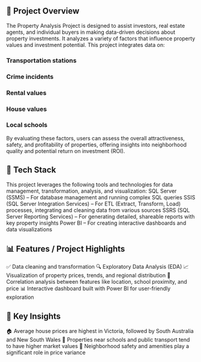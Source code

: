 ## 🏡 Project Overview
The Property Analysis Project is designed to assist investors, real estate agents, and individual buyers in making data-driven decisions about property investments. It analyzes a variety of factors that influence property values and investment potential.
This project integrates data on:
### Transportation stations
### Crime incidents
### Rental values
### House values
### Local schools
By evaluating these factors, users can assess the overall attractiveness, safety, and profitability of properties, offering insights into neighborhood quality and potential return on investment (ROI).

## 🧰 Tech Stack
This project leverages the following tools and technologies for data management, transformation, analysis, and visualization:
SQL Server (SSMS)  – For database management and running complex SQL queries
SSIS (SQL Server Integration Services) – For ETL (Extract, Transform, Load) processes, integrating and cleaning data from various sources
SSRS (SQL Server Reporting Services) – For generating detailed, shareable reports with key property insights
Power BI – For creating interactive dashboards and data visualizations

## 📊 Features / Project Highlights
✅ Data cleaning and transformation
🔍 Exploratory Data Analysis (EDA)
📈 Visualization of property prices, trends, and regional distribution
📌 Correlation analysis between features like location, school proximity, and price
📊 Interactive dashboard built with Power BI for user-friendly exploration

## 🧠 Key Insights
🏠 Average house prices are highest in Victoria, followed by South Australia and New South Wales
🏫 Properties near schools and public transport tend to have higher market values
📍 Neighborhood safety and amenities play a significant role in price variance
